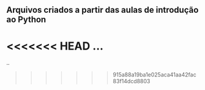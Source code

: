 ## Arquivos criados a partir das aulas de introdução ao Python

<<<<<<< HEAD
...
=======
..
>>>>>>> 915a88a19ba1e025aca41aa42fac83f14dcd8803
